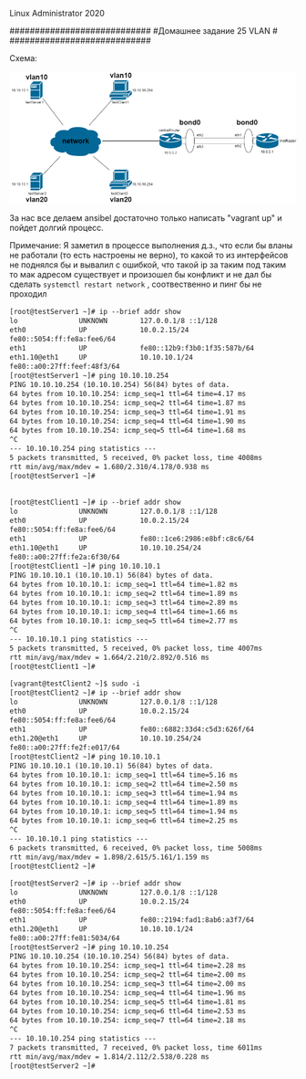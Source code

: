 Linux Administrator 2020

############################
#Домашнее задание 25 VLAN  #
############################
         
         


Схема:

<p align="center"><img src="https://raw.githubusercontent.com/Kostyuk-Ruslan/otus-linux/master/work25_VLAN/photo/sh.png"></p>

За нас все делаем ansibel достаточно только написать "vagrant up" и пойдет долгий процесс.



Примечание: Я заметил в процессе выполнения д.з., что если бы вланы не работали (то есть настроены не верно), то какой то из интерфейсов не поднялся бы и вывалил с ошибкой, что такой ip за таким под таким то мак адресом существует и произошел бы конфликт и не дал бы сделать
<code>systemctl restart network</code> , соотвественно и пинг бы не проходил


```
[root@testServer1 ~]# ip --brief addr show
lo               UNKNOWN        127.0.0.1/8 ::1/128 
eth0             UP             10.0.2.15/24 fe80::5054:ff:fe8a:fee6/64 
eth1             UP             fe80::12b9:f3b0:1f35:587b/64 
eth1.10@eth1     UP             10.10.10.1/24 fe80::a00:27ff:feef:48f3/64 
[root@testServer1 ~]# ping 10.10.10.254
PING 10.10.10.254 (10.10.10.254) 56(84) bytes of data.
64 bytes from 10.10.10.254: icmp_seq=1 ttl=64 time=4.17 ms
64 bytes from 10.10.10.254: icmp_seq=2 ttl=64 time=1.87 ms
64 bytes from 10.10.10.254: icmp_seq=3 ttl=64 time=1.91 ms
64 bytes from 10.10.10.254: icmp_seq=4 ttl=64 time=1.90 ms
64 bytes from 10.10.10.254: icmp_seq=5 ttl=64 time=1.68 ms
^C
--- 10.10.10.254 ping statistics ---
5 packets transmitted, 5 received, 0% packet loss, time 4008ms
rtt min/avg/max/mdev = 1.680/2.310/4.178/0.938 ms
[root@testServer1 ~]# 
```


```

[root@testClient1 ~]# ip --brief addr show
lo               UNKNOWN        127.0.0.1/8 ::1/128 
eth0             UP             10.0.2.15/24 fe80::5054:ff:fe8a:fee6/64 
eth1             UP             fe80::1ce6:2986:e8bf:c8c6/64 
eth1.10@eth1     UP             10.10.10.254/24 fe80::a00:27ff:fe2a:6f30/64 
[root@testClient1 ~]# ping 10.10.10.1
PING 10.10.10.1 (10.10.10.1) 56(84) bytes of data.
64 bytes from 10.10.10.1: icmp_seq=1 ttl=64 time=1.82 ms
64 bytes from 10.10.10.1: icmp_seq=2 ttl=64 time=1.89 ms
64 bytes from 10.10.10.1: icmp_seq=3 ttl=64 time=2.89 ms
64 bytes from 10.10.10.1: icmp_seq=4 ttl=64 time=1.66 ms
64 bytes from 10.10.10.1: icmp_seq=5 ttl=64 time=2.77 ms
^C
--- 10.10.10.1 ping statistics ---
5 packets transmitted, 5 received, 0% packet loss, time 4007ms
rtt min/avg/max/mdev = 1.664/2.210/2.892/0.516 ms
[root@testClient1 ~]# 

```

```
[vagrant@testClient2 ~]$ sudo -i
[root@testClient2 ~]# ip --brief addr show
lo               UNKNOWN        127.0.0.1/8 ::1/128 
eth0             UP             10.0.2.15/24 fe80::5054:ff:fe8a:fee6/64 
eth1             UP             fe80::6882:33d4:c5d3:626f/64 
eth1.20@eth1     UP             10.10.10.254/24 fe80::a00:27ff:fe2f:e017/64 
[root@testClient2 ~]# ping 10.10.10.1
PING 10.10.10.1 (10.10.10.1) 56(84) bytes of data.
64 bytes from 10.10.10.1: icmp_seq=1 ttl=64 time=5.16 ms
64 bytes from 10.10.10.1: icmp_seq=2 ttl=64 time=2.50 ms
64 bytes from 10.10.10.1: icmp_seq=3 ttl=64 time=1.94 ms
64 bytes from 10.10.10.1: icmp_seq=4 ttl=64 time=1.89 ms
64 bytes from 10.10.10.1: icmp_seq=5 ttl=64 time=1.94 ms
64 bytes from 10.10.10.1: icmp_seq=6 ttl=64 time=2.25 ms
^C
--- 10.10.10.1 ping statistics ---
6 packets transmitted, 6 received, 0% packet loss, time 5008ms
rtt min/avg/max/mdev = 1.898/2.615/5.161/1.159 ms
[root@testClient2 ~]# 
```



```
[root@testServer2 ~]# ip --brief addr show
lo               UNKNOWN        127.0.0.1/8 ::1/128 
eth0             UP             10.0.2.15/24 fe80::5054:ff:fe8a:fee6/64 
eth1             UP             fe80::2194:fad1:8ab6:a3f7/64 
eth1.20@eth1     UP             10.10.10.1/24 fe80::a00:27ff:fe81:5034/64 
[root@testServer2 ~]# ping 10.10.10.254
PING 10.10.10.254 (10.10.10.254) 56(84) bytes of data.
64 bytes from 10.10.10.254: icmp_seq=1 ttl=64 time=2.28 ms
64 bytes from 10.10.10.254: icmp_seq=2 ttl=64 time=2.00 ms
64 bytes from 10.10.10.254: icmp_seq=3 ttl=64 time=2.00 ms
64 bytes from 10.10.10.254: icmp_seq=4 ttl=64 time=1.96 ms
64 bytes from 10.10.10.254: icmp_seq=5 ttl=64 time=1.81 ms
64 bytes from 10.10.10.254: icmp_seq=6 ttl=64 time=2.53 ms
64 bytes from 10.10.10.254: icmp_seq=7 ttl=64 time=2.18 ms
^C
--- 10.10.10.254 ping statistics ---
7 packets transmitted, 7 received, 0% packet loss, time 6011ms
rtt min/avg/max/mdev = 1.814/2.112/2.538/0.228 ms
[root@testServer2 ~]# 

```









